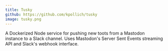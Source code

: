 ```yaml
---
title: Tusky
github: https://github.com/kpollich/tusky
image: tusky.png
---
```


A Dockerized Node service for pushing new toots from a Mastodon instance to a Slack channel. Uses Mastodon's Server Sent Events streaming API and Slack's webhook interface.
